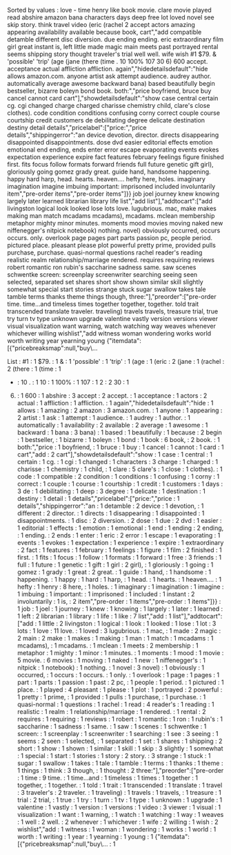 Sorted by values :
love - time henry like book movie. clare movie played read abshire amazon bana characters days deep free lot loved novel see skip story. think travel video (eric (rachel 2 accept actors amazing appearing availability available because book, cart","add compatible detamble different disc diversion. due ending ending. eric extraordinary film girl great instant is, left little made magic main meets past portrayed rental seems shipping story thought traveler's trial well well. wife wish #1 $79. & 'possible' 'trip' (age (jane (there (time . 10 100% 107 30 6) 600 accept. acceptance actual affliction affliction. again","hidedetailsdefault":"hide allows amazon.com. anyone artist ask attempt audience. audrey author. automatically average awesome backward bana) based beautifully begin bestseller, bizarre boleyn bond book. both:","price boyfriend, bruce buy cancel cannot card cart"],"showdetailsdefault":"show case central certain cg. cgi changed charge charged charisse chemistry child, clare's close clothes). code condition conditions confusing corny correct couple course courtship credit customers de debilitating degree delicate destination destiny detail details","pricelabel":["price:","price details","shippingerror":"an device devotion, director. directs disappearing disappointed disappointments. dose dvd easier editorial effects emotion emotional end ending, ends enter error escape evaporating events evokes expectation experience expire fact features february feelings figure finished first. fits focus follow formats forward friends full future genetic gift girl), gloriously going gomez grady great. guide hand, handsome happening. happy hard harp, head. hearts. heaven.... hefty here, holes. imaginary imagination imagine imbuing important: imprisoned included involuntarily item","pre-order items","pre-order items"]}} job joel journey knew knowing largely later learned librarian library life list","add list"],"addtocart":["add livingston logical look looked lose lots love. lugubrious. mac, make makes making man match mcadams mcadams), mcadams. mclean membership metaphor mighty minor minutes. moments mood movies moving naked new niffenegger's nitpick notebook) nothing. novel) obviously occurred, occurs occurs. only. overlook page pages part parts passion pc, people period. pictured place. pleasant please plot powerful pretty prime, provided pulls purchase, purchase. quasi-normal questions rachel reader's reading realistic realm relationship/marriage rendered. requires requiring reviews robert romantic ron rubin's saccharine sadness same. saw scenes schwentke screen: screenplay screenwriter searching seeing seen selected, separated set shares short show shown similar skill slightly somewhat special start stories strange stuck sugar swallow takes tale tamble terms thanks theme things though, three:"],"preorder":["pre-order time. time...and timeless times together together, together. told trait transcended translate traveler. traveling) travels travels, treasure trial, true try turn tv type unknown upgrade valentine vastly version versions viewer visual visualization want warning, watch watching way weaves whenever whichever willing wishlist","add witness woman wondering works world worth writing year yearning young {"itemdata":[{"pricebreaksmap":null,"buy\\... 

List :
#1 : 1
$79. : 1
& : 1
'possible' : 1
'trip' : 1
(age : 1
(eric : 2
(jane : 1
(rachel : 2
(there : 1
(time : 1
- : 10
. : 1
10 : 1
100% : 1
107 : 1
2 : 2
30 : 1
6) : 1
600 : 1
abshire : 3
accept : 2
accept. : 1
acceptance : 1
actors : 2
actual : 1
affliction : 1
affliction. : 1
again","hidedetailsdefault":"hide : 1
allows : 1
amazing : 2
amazon : 3
amazon.com. : 1
anyone : 1
appearing : 2
artist : 1
ask : 1
attempt : 1
audience. : 1
audrey : 1
author. : 1
automatically : 1
availability : 2
available : 2
average : 1
awesome : 1
backward : 1
bana : 3
bana) : 1
based : 1
beautifully : 1
because : 2
begin : 1
bestseller, : 1
bizarre : 1
boleyn : 1
bond : 1
book : 6
book, : 2
book. : 1
both:","price : 1
boyfriend, : 1
bruce : 1
buy : 1
cancel : 1
cannot : 1
card : 1
cart","add : 2
cart"],"showdetailsdefault":"show : 1
case : 1
central : 1
certain : 1
cg. : 1
cgi : 1
changed : 1
characters : 3
charge : 1
charged : 1
charisse : 1
chemistry : 1
child, : 1
clare : 5
clare's : 1
close : 1
clothes). : 1
code : 1
compatible : 2
condition : 1
conditions : 1
confusing : 1
corny : 1
correct : 1
couple : 1
course : 1
courtship : 1
credit : 1
customers : 1
days : 3
de : 1
debilitating : 1
deep : 3
degree : 1
delicate : 1
destination : 1
destiny : 1
detail : 1
details","pricelabel":["price:","price : 1
details","shippingerror":"an : 1
detamble : 2
device : 1
devotion, : 1
different : 2
director. : 1
directs : 1
disappearing : 1
disappointed : 1
disappointments. : 1
disc : 2
diversion. : 2
dose : 1
due : 2
dvd : 1
easier : 1
editorial : 1
effects : 1
emotion : 1
emotional : 1
end : 1
ending : 2
ending, : 1
ending. : 2
ends : 1
enter : 1
eric : 2
error : 1
escape : 1
evaporating : 1
events : 1
evokes : 1
expectation : 1
experience : 1
expire : 1
extraordinary : 2
fact : 1
features : 1
february : 1
feelings : 1
figure : 1
film : 2
finished : 1
first. : 1
fits : 1
focus : 1
follow : 1
formats : 1
forward : 1
free : 3
friends : 1
full : 1
future : 1
genetic : 1
gift : 1
girl : 2
girl), : 1
gloriously : 1
going : 1
gomez : 1
grady : 1
great : 2
great. : 1
guide : 1
hand, : 1
handsome : 1
happening. : 1
happy : 1
hard : 1
harp, : 1
head. : 1
hearts. : 1
heaven.... : 1
hefty : 1
henry : 8
here, : 1
holes. : 1
imaginary : 1
imagination : 1
imagine : 1
imbuing : 1
important: : 1
imprisoned : 1
included : 1
instant : 2
involuntarily : 1
is, : 2
item","pre-order : 1
items","pre-order : 1
items"]}} : 1
job : 1
joel : 1
journey : 1
knew : 1
knowing : 1
largely : 1
later : 1
learned : 1
left : 2
librarian : 1
library : 1
life : 1
like : 7
list","add : 1
list"],"addtocart":["add : 1
little : 2
livingston : 1
logical : 1
look : 1
looked : 1
lose : 1
lot : 3
lots : 1
love : 11
love. : 1
loved : 3
lugubrious. : 1
mac, : 1
made : 2
magic : 2
main : 2
make : 1
makes : 1
making : 1
man : 1
match : 1
mcadams : 1
mcadams), : 1
mcadams. : 1
mclean : 1
meets : 2
membership : 1
metaphor : 1
mighty : 1
minor : 1
minutes. : 1
moments : 1
mood : 1
movie : 5
movie. : 6
movies : 1
moving : 1
naked : 1
new : 1
niffenegger's : 1
nitpick : 1
notebook) : 1
nothing. : 1
novel : 3
novel) : 1
obviously : 1
occurred, : 1
occurs : 1
occurs. : 1
only. : 1
overlook : 1
page : 1
pages : 1
part : 1
parts : 1
passion : 1
past : 2
pc, : 1
people : 1
period. : 1
pictured : 1
place. : 1
played : 4
pleasant : 1
please : 1
plot : 1
portrayed : 2
powerful : 1
pretty : 1
prime, : 1
provided : 1
pulls : 1
purchase, : 1
purchase. : 1
quasi-normal : 1
questions : 1
rachel : 1
read : 4
reader's : 1
reading : 1
realistic : 1
realm : 1
relationship/marriage : 1
rendered. : 1
rental : 2
requires : 1
requiring : 1
reviews : 1
robert : 1
romantic : 1
ron : 1
rubin's : 1
saccharine : 1
sadness : 1
same. : 1
saw : 1
scenes : 1
schwentke : 1
screen: : 1
screenplay : 1
screenwriter : 1
searching : 1
see : 3
seeing : 1
seems : 2
seen : 1
selected, : 1
separated : 1
set : 1
shares : 1
shipping : 2
short : 1
show : 1
shown : 1
similar : 1
skill : 1
skip : 3
slightly : 1
somewhat : 1
special : 1
start : 1
stories : 1
story : 2
story. : 3
strange : 1
stuck : 1
sugar : 1
swallow : 1
takes : 1
tale : 1
tamble : 1
terms : 1
thanks : 1
theme : 1
things : 1
think : 3
though, : 1
thought : 2
three:"],"preorder":["pre-order : 1
time : 9
time. : 1
time...and : 1
timeless : 1
times : 1
together : 1
together, : 1
together. : 1
told : 1
trait : 1
transcended : 1
translate : 1
travel : 3
traveler's : 2
traveler. : 1
traveling) : 1
travels : 1
travels, : 1
treasure : 1
trial : 2
trial, : 1
true : 1
try : 1
turn : 1
tv : 1
type : 1
unknown : 1
upgrade : 1
valentine : 1
vastly : 1
version : 1
versions : 1
video : 3
viewer : 1
visual : 1
visualization : 1
want : 1
warning, : 1
watch : 1
watching : 1
way : 1
weaves : 1
well : 2
well. : 2
whenever : 1
whichever : 1
wife : 2
willing : 1
wish : 2
wishlist","add : 1
witness : 1
woman : 1
wondering : 1
works : 1
world : 1
worth : 1
writing : 1
year : 1
yearning : 1
young : 1
{"itemdata":[{"pricebreaksmap":null,"buy\\... : 1
